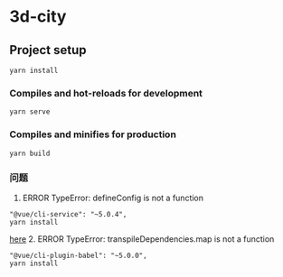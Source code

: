 # 3d-city

## Project setup
```
yarn install
```

### Compiles and hot-reloads for development
```
yarn serve
```

### Compiles and minifies for production
```
yarn build
```

### 问题
1. ERROR TypeError: defineConfig is not a function  
```
"@vue/cli-service": "~5.0.4",  
yarn install
```
[here](https://github.com/coreui/coreui-free-vue-admin-template/issues/275)
2. ERROR TypeError: transpileDependencies.map is not a function   
```
"@vue/cli-plugin-babel": "~5.0.0",
yarn install
```
